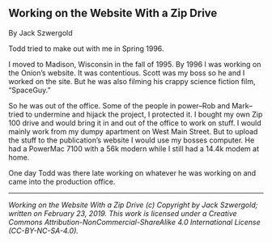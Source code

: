 ## Working on the Website With a Zip Drive

By Jack Szwergold

Todd tried to make out with me in Spring 1996.

I moved to Madison, Wisconsin in the fall of 1995. By 1996 I was working on the Onion’s website. It was contentious. Scott was my boss so he and I worked on the site. But he was also filming his crappy science fiction film, “SpaceGuy.”

So he was out of the office. Some of the people in power–Rob and Mark–tried to undermine and hijack the project, I protected it. I bought my own Zip 100 drive and would bring it in and out of the office to work on stuff. I would mainly work from my dumpy apartment on West Main Street. But to upload the stuff to the publication’s website I would use my bosses computer. He had a PowerMac 7100 with a 56k modern while I still had a 14.4k modem at home. 

One day Todd was there late working on whatever he was working on and came into the production office. 

***

*Working on the Website With a Zip Drive (c) Copyright by Jack Szwergold; written on February 23, 2019. This work is licensed under a Creative Commons Attribution-NonCommercial-ShareAlike 4.0 International License (CC-BY-NC-SA-4.0).*